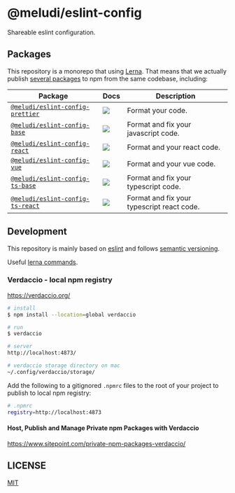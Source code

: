 # @meludi/eslint-config

Shareable eslint configuration.

## Packages

This repository is a monorepo that using [Lerna](https://github.com/lerna/lerna). That means that we actually publish [several packages](/packages) to npm from the same codebase, including:

| Package                                                                                                                 | Docs                                                                                                                                                                      | Description                                |
| ----------------------------------------------------------------------------------------------------------------------- | ------------------------------------------------------------------------------------------------------------------------------------------------------------------------- | ------------------------------------------ |
| [`@meludi/eslint-config-prettier`](https://github.com/meludi/eslint-config/tree/master/packages/eslint-config-prettier) | [![](https://img.shields.io/badge/docs-readme-orange.svg?style=flat-square)](https://github.com/meludi/eslint-config/tree/master/packages/eslint-config-prettier/#readme) | Format your code.                          |
| [`@meludi/eslint-config-base`](https://github.com/meludi/eslint-config/tree/master/packages/eslint-config-base)         | [![](https://img.shields.io/badge/docs-readme-orange.svg?style=flat-square)](https://github.com/meludi/eslint-config/tree/master/packages/eslint-config-base/#readme)     | Format and fix your javascript code.       |
| [`@meludi/eslint-config-react`](https://github.com/meludi/eslint-config/tree/master/packages/eslint-config-react)       | [![](https://img.shields.io/badge/docs-readme-orange.svg?style=flat-square)](https://github.com/meludi/eslint-config/tree/master/packages/eslint-config-react/#readme)    | Format and your react code.                |
| [`@meludi/eslint-config-vue`](https://github.com/meludi/eslint-config/tree/master/packages/eslint-config-vue)           | [![](https://img.shields.io/badge/docs-readme-orange.svg?style=flat-square)](https://github.com/meludi/eslint-config/tree/master/packages/eslint-config-vue/#readme)      | Format and your vue code.                  |
| [`@meludi/eslint-config-ts-base`](https://github.com/meludi/eslint-config/tree/master/packages/eslint-config-ts-base)   | [![](https://img.shields.io/badge/docs-readme-orange.svg?style=flat-square)](https://github.com/meludi/eslint-config/tree/master/packages/eslint-config-ts-base/#readme)  | Format and fix your typescript code.       |
| [`@meludi/eslint-config-ts-react`](https://github.com/meludi/eslint-config/tree/master/packages/eslint-config-ts-react) | [![](https://img.shields.io/badge/docs-readme-orange.svg?style=flat-square)](https://github.com/meludi/eslint-config/tree/master/packages/eslint-config-ts-react/#readme) | Format and fix your typescript react code. |

## Development

This repository is mainly based on [eslint](https://eslint.io/) and follows [semantic versioning](https://www.conventionalcommits.org/en/v1.0.0/).

Useful [lerna commands](https://lerna.js.org/docs/api-reference/commands).

### Verdaccio - local npm registry

https://verdaccio.org/

```sh
# install
$ npm install --location=global verdaccio

# run
$ verdaccio

# server
http://localhost:4873/

# verdaccio storage directory on mac
~/.config/verdaccio/storage/
```

Add the following to a gitignored `.npmrc` files to the root of your project to publish to local npm registry:

```sh
# .npmrc
registry=http://localhost:4873
```

#### Host, Publish and Manage Private npm Packages with Verdaccio

https://www.sitepoint.com/private-npm-packages-verdaccio/

## LICENSE

[MIT](LICENSE)
